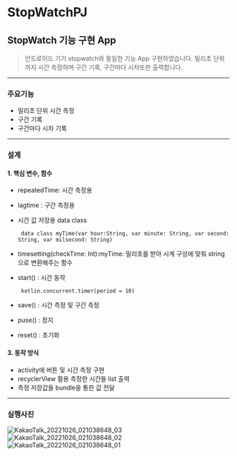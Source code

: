 # StopWatchPJ
## StopWatch 기능 구현 App
> 안드로이드 기기 stopwatch와 동일한 기능 App 구현하였습니다. 밀리초 단위까지 시간 측정하며 구간 기록, 구간마다 시차또한 출력합니다.
------------
### 주요기능
+ 밀리초 단위 시간 측정
+ 구간 기록
+ 구간마다 시차 기록
------------
### 설계
#### 1. 핵심 변수, 함수  
  - repeatedTime: 시간 측정용  
  - lagtime : 구간 측정용  
  - 시간 값 저장용 data class
  
         data class myTime(var hour:String, var minute: String, var second: String, var milsecond: String)        
      
   - timesetting(checkTime: Int):myTime: 밀리초를 받아 시계 구성에 맞춰 string으로 변환해주는 함수    
    
   - start() : 시간 동작  
   
          kotlin.concurrent.timer(period = 10)  
   
   - save() : 시간 측정 및 구간 측정
   - puse() : 정지
   - reset() : 초기화
   
#### 3. 동작 방식
  - activity에 버튼 및 시간 측정 구현
  - recyclerView 활용 측정한 시간들 list 출력
  - 측정 저장값들 bundle을 통한 값 전달

------------
### 실행사진

![KakaoTalk_20221026_021038648_03](https://user-images.githubusercontent.com/37658906/197842153-f4cd8567-2684-448d-b151-67a6472acbd4.jpg)
![KakaoTalk_20221026_021038648_02](https://user-images.githubusercontent.com/37658906/197842140-4ad1672b-80ec-4c66-aae3-f93af5f3261c.jpg)
![KakaoTalk_20221026_021038648_01](https://user-images.githubusercontent.com/37658906/197842131-678300ee-7e93-4a38-a5c8-c76d2a9c5567.jpg)


